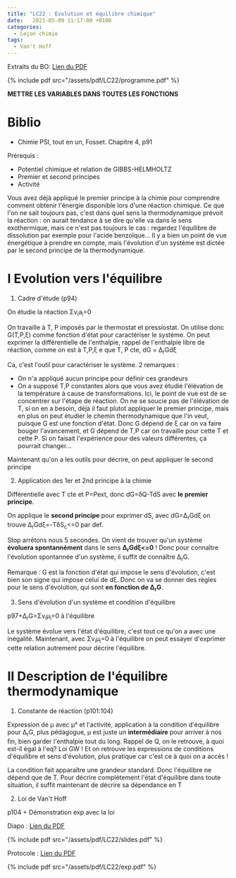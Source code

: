 ```yaml
---
title: "LC22 : Evolution et équilibre chimique"
date:   2021-05-09 11:17:00 +0100
categories:
  - Leçon chimie
tags:
  - Van't Hoff
---
```

Extraits du BO: [Lien du PDF](/assets/pdf/LC22/programme.pdf)

{% include pdf src="/assets/pdf/LC22/programme.pdf" %}

**METTRE LES VARIABLES DANS TOUTES LES FONCTIONS**
# Biblio
- Chimie PSI, tout en un, Fosset. Chapitre 4, p91

Prérequis : 
- Potentiel chimique et relation de GIBBS-HELMHOLTZ
- Premier et second principes
- Activité

Vous avez déjà appliqué le premier principe à la chimie pour comprendre comment obtenir l'énergie disponible lors d'une réaction chimique. Ce que l'on ne sait toujours pas, c'est dans quel sens la thermodynamique prévoit la réaction : on aurait tendance à se dire qu'elle va dans le sens exothermique, mais ce n'est pas toujours le cas : regardez l'équilibre de dissolution par exemple pour l'acide benzoïque... Il y a bien un point de vue énergétique à prendre en compte, mais l'évolution d'un système est dictée par le second principe de la thermodynamique.

# I Evolution vers l'équilibre
1) Cadre d'étude (p94)

On étudie la réaction &Sigma;&nu;<sub>i</sub>a<sub>i</sub>=0

On travaille à T, P imposés par le thermostat et pressiostat. On utilise donc G(T,P,&xi;) comme fonction d'état pour caractériser le système. On peut exprimer la différentielle de l'enthalpie, rappel de l'enthalpie libre de réaction, comme on est à T,P,&xi; e que T, P cte, dG = &Delta;<sub>r</sub>Gd&xi;

Ca, c'est l'outil pour caractériser le système. 2 remarques :
- On n'a appliqué aucun principe pour définir ces grandeurs
- On a supposé T,P constantes alors que vous avez étudié l'élévation de la température à cause de transformations. Ici, le point de vue est de se concentrer sur l'étape de réaction. On ne se soucie pas de l'élévation de T, si on en a besoin, déjà il faut plutot appliquer le premier principe, mais en plus on peut étudier le chemin thermodynamique que l'in veut, puisque G est une fonction d'état. Donc G dépend de &xi; car on va faire bouger l'avancement, et G dépend de T,P car on travaille pour cette T et cette P. Si on faisait l'expérience pour des valeurs différentes, ça pourrait changer...

Maintenant qu'on a les outils pour décrire, on peut appliquer le second principe

2) Application des 1er et 2nd principe à la chimie

Différentielle avec T cte et P=Pext, donc dG=&delta;Q-TdS avec **le premier principe**.

On applique le **second principe** pour exprimer dS, avec dG=&Delta;<sub>r</sub>Gd&xi; on trouve &Delta;<sub>r</sub>Gd&xi;=-T&delta;S<sub>c</sub><=0 par def.

Stop arrêtons nous 5 secondes. On vient de trouver qu'un système **évoluera spontannément** dans le sens **&Delta;<sub>r</sub>Gd&xi;<=0** ! Donc pour connaître l'évolution spontannée d'un système, il suffit de connaître &Delta;<sub>r</sub>G.

Remarque : G est la fonction d'état qui impose le sens d'évolution, c'est bien son signe qui impose celui de d&xi;. Donc on va se donner des règles pour le sens d'évolution, qui sont **en fonction de &Delta;<sub>r</sub>G**.

3) Sens d'évolution d'un système et condition d'équilibre

p97+&Delta;<sub>r</sub>G=&Sigma;&nu;<sub>i</sub>&mu;<sub>i</sub>=0 à l'équilibre

Le système évolue vers l'état d'équilibre, c'est tout ce qu'on a avec une inégalité. Maintenant, avec &Sigma;&nu;<sub>i</sub>&mu;<sub>i</sub>=0 à l'équilibre on peut essayer d'exprimer cette relation autrement pour décrire l'équilibre.

# II Description de l'équilibre thermodynamique
1) Constante de réaction (p101:104)

Expression de &mu; avec &mu;° et l'activité, application à la condition d'équilibre pour &Delta;<sub>r</sub>G, plus pédagogue, &mu; est juste un **intermédiaire** pour arriver à nos fin, bien garder l'enthalpie tout du long. Rappel de Q, on le retrouve, à quoi est-il égal à l'eq? Loi GW ! Et on retrouve les expressions de conditions d'équilibre et sens d'évolution, plus pratique car c'est ce à quoi on a accès !

La condition fait apparaître une grandeur standard. Donc l'équilibre ne dépend que de T. Pour décrire complètement l'état d'équilibre dans toute situation, il suffit maintenant de décrire sa dépendance en T

2) Loi de Van't Hoff

p104 + Démonstration exp avec la loi 

Diapo : [Lien du PDF](/assets/pdf/LC22/slides.pdf)

{% include pdf src="/assets/pdf/LC22/slides.pdf" %}

Protocole : [Lien du PDF](/assets/pdf/LC22/exp.pdf)

{% include pdf src="/assets/pdf/LC22/exp.pdf" %}
